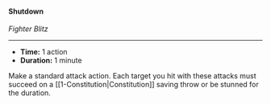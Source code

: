 #### Shutdown
*Fighter Blitz*
___
- **Time:** 1 action
- **Duration:** 1 minute

Make a standard attack action. Each target you hit with these attacks must succeed on a [[1-Constitution|Constitution]] saving throw or be stunned for the duration.
